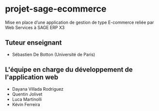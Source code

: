# projet-sage-ecommerce
Mise en place d’une application de gestion de type E-commerce reliée par Web Services à SAGE ERP X3

## Tuteur enseignant
* Sébastien De Botton (Université de Paris)

## L'équipe en charge du développement de l'application web 
* Dayana Villada Rodriguez
* Quentin Jolivet
* Luca Martinolli
* Kévin  Ferreira
